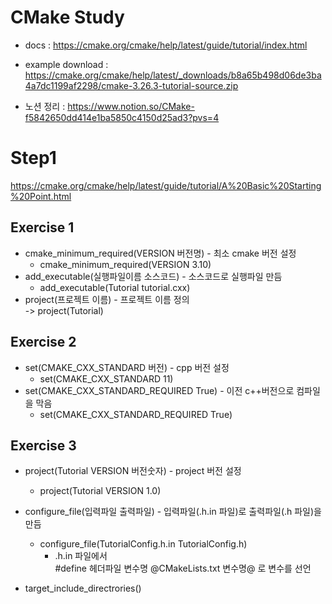 # CMake Study
- docs : https://cmake.org/cmake/help/latest/guide/tutorial/index.html   

- example download : https://cmake.org/cmake/help/latest/_downloads/b8a65b498d06de3ba4a7dc1199af2298/cmake-3.26.3-tutorial-source.zip   

- 노션 정리 : https://www.notion.so/CMake-f5842650dd414e1ba5850c4150d25ad3?pvs=4   

# Step1   
https://cmake.org/cmake/help/latest/guide/tutorial/A%20Basic%20Starting%20Point.html
## Exercise 1
- cmake_minimum_required(VERSION 버전명) - 최소 cmake 버전 설정
    - cmake_minimum_required(VERSION 3.10)   
- add_executable(실행파일이름 소스코드) - 소스코드로 실행파일 만듬   
    - add_executable(Tutorial tutorial.cxx)
- project(프로젝트 이름) - 프로젝트 이름 정의    
    -> project(Tutorial)


## Exercise 2
- set(CMAKE_CXX_STANDARD 버전) - cpp 버전 설정   
    - set(CMAKE_CXX_STANDARD 11)
- set(CMAKE_CXX_STANDARD_REQUIRED True) - 이전 c++버전으로 컴파일을 막음
    - set(CMAKE_CXX_STANDARD_REQUIRED True)
    

## Exercise 3
- project(Tutorial VERSION 버전숫자) - project 버전 설정   
    - project(Tutorial VERSION 1.0)
- configure_file(입력파일 출력파일) - 입력파일(.h.in 파일)로 출력파일(.h 파일)을 만듬
    - configure_file(TutorialConfig.h.in TutorialConfig.h)       
        - .h.in 파일에서   
        #define 헤더파일 변수명 @CMakeLists.txt 변수명@ 로 변수를 선언

- target_include_directrories()